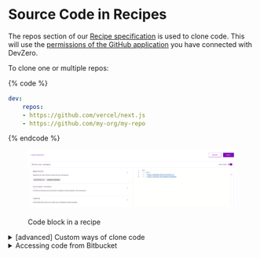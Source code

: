 # Source Code in Recipes

The repos section of our [Recipe specification](https://docs.devzero.io/product-docs/references/recipe-syntax) is used to clone code. This will use the [permissions of the GitHub application](https://docs.devzero.io/product-docs/admin/permissions) you have connected with DevZero.

To clone one or multiple repos:

{% code %}
```yaml
dev:
    repos:
    - https://github.com/vercel/next.js
    - https://github.com/my-org/my-repo
```
{% endcode %}

<figure><img src="../.gitbook/assets/repos-in-recipe.png" alt=""><figcaption><p>Code block in a recipe</p></figcaption></figure>


<details>
<summary>[advanced] Custom ways of clone code</summary>

This usually applies to cases where you need to use secrets to clone code. To learn more about how to save and use secrets: https://docs.devzero.io/product-docs/recipes/secrets

You can use a `command` block to clone code directly:

{% code overflow="wrap" lineNumbers="true" %}
```yaml
dev:
    commands:
    - command: |-
        git clone https://github.com/vercel/next.js
      directory: /home/devzero
      name: clone public repo

    - command: |-
        # MY_PERSONAL_TOKEN is the key for a secret/environment variable saved at https://www.devzero.io/dashboard/settings/environment-variables#team
        git clone https://$MY_PERSONAL_TOKEN@github.com/vercel/next.js
      directory: /home/devzero
      name: clone private repo using PAT
    
     - command: |-
        # MY_PRIVATE_KEY is the key for secret/environment variable saved at https://www.devzero.io/dashboard/settings/environment-variables#team
        # The value for that should be the private key part of what you saved as a deploy key: https://docs.github.com/en/authentication/connecting-to-github-with-ssh/managing-deploy-keys
        
        mkdir -p .ssh
        echo "-----BEGIN OPENSSH PRIVATE KEY-----" >> .ssh/devzero_id25519
        echo $MY_PRIVATE_KEY >> .ssh/devzero_id25519
        echo "-----END OPENSSH PRIVATE KEY-----" >> .ssh/devzero_id25519
        chmod 400 .ssh/devzero_id25519

        GIT_SSH_COMMAND='ssh -o IdentitiesOnly=yes -o StrictHostKeyChecking=accept-new -i /home/devzero/.ssh/devzero_id25519' git clone git@github.com:my-org/my-repo.git
      directory: /home/devzero
      name: clone private repo over ssh using a deploy key
```
{% endcode %}

Some of the use-cases where this is applicable:
- Not using GitHub for source control
- Cannot connect GitHub app to an organization for access control issues
- Want to use [deploy keys](https://docs.github.com/en/authentication/connecting-to-github-with-ssh/managing-deploy-keys), [personal access tokens](https://docs.github.com/en/authentication/keeping-your-account-and-data-secure/managing-your-personal-access-tokens) etc
- Want to use some other authentication methods than the DevZero default
- Wanting to clone your repo to a custom directory
- If there's something else, please drop us a note at [support@devzero.io](mailto:support@devzero.io)

</details>

<details>
<summary>Accessing code from Bitbucket</summary>

## Step 1. Go to your repo page on the Bitbucket website
<figure><img src="../.gitbook/assets/bitbucket-repo.png" alt=""><figcaption><p>Bitbucket Repo</p></figcaption></figure>

## Step 2. Go to the `Access Keys` section
<figure><img src="../.gitbook/assets/bitbucket-access-keys.png" alt=""><figcaption><p>Bitbucket Access Keys</p></figcaption></figure>

## Step 3(a). Generate keys

{% code overflow="wrap" %}
```bash
ssh-keygen -t ed25519 -C "devzero-user@my-website.com" -f devzero_id25519 -P '' -q
```
{% endcode %}

## Step 3(b). Add the public key to your Bitbucket repo's access keys 

First, copy the public key
{% code overflow="wrap" %}
```bash
cat ~/.ssh/devzero_id25519.pub | pbcopy
```
{% endcode %}

Then, paste it in the `Key` section in the pop-up box.
<figure><img src="../.gitbook/assets/bitbucket-add-access-key.png" alt=""><figcaption><p>Bitbucket Add Access Keys</p></figcaption></figure>

## Step 3(c). Add the private key to DevZero

Check the private key
<figure><img src="../.gitbook/assets/private-key-full.png" alt=""><figcaption><p>New private key</p></figcaption></figure>

Copy it
{% code overflow="wrap" %}
```bash
cat ~/.ssh/devzero_id25519 | pbcopy
```
{% endcode %}

Then paste it into your team's secrets section at [https://www.devzero.io/dashboard/settings/environment-variables#team](https://www.devzero.io/dashboard/settings/environment-variables#team)

Call it `BITBUCKET_PVT_KEY` (or whatever you please, but this is referenced in `Step 4`)

<figure><img src="../.gitbook/assets/bitbucket-pvt-key-dz.png" alt=""><figcaption><p>Add private key to DevZero</p></figcaption></figure>

## Step 4. Build a recipe

Create a recipe and add a block that looks like the one below (check `line 5` to ensure naming).
{% code overflow="wrap" %}
```yaml
dev:
  commands:
    - command: |-
        mkdir -p .ssh
        echo "$BITBUCKET_PVT_KEY" >> .ssh/devzero_id25519
        chmod 400 .ssh/devzero_id25519
        GIT_SSH_COMMAND='ssh -o IdentitiesOnly=yes -o StrictHostKeyChecking=accept-new -i /home/devzero/.ssh/devzero_id25519' git clone git@bitbucket.org:devzero-inc/demo-repo-pvt.git
      dir: .
      name: clone_from_bitbucket
```
{% endcode %}

## Step 5. Launch a workspace from that recipe 

Visit your recipes pages here [https://www.devzero.io/dashboard/recipes](https://www.devzero.io/dashboard/recipes), and launch a workspace from that new recipe!

</details>